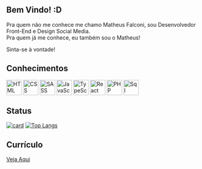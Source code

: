 ## Bem Vindo! :D

Pra quem não me conhece me chamo Matheus Falconi, sou Desenvolvedor Front-End e Design Social Media.</br>
Pra quem já me conhece, eu também sou o Matheus!

Sinta-se à vontade!

## Conhecimentos

<div style="display: inline_block">
  <img align="center" alt="HTML" width="40" src="https://cdn-icons-png.flaticon.com/512/174/174854.png">
  <img align="center" alt="CSS" width="40" src="https://cdn-icons-png.flaticon.com/512/732/732190.png">
  <img align="center" alt="SASS" width="40" src="https://cdn-icons-png.flaticon.com/512/5968/5968358.png">
  <img align="center" alt="JavaScript" width="40" src="https://cdn-icons-png.flaticon.com/512/5968/5968292.png">
  <img align="center" alt="TypeScript" width="40" src="https://cdn-icons-png.flaticon.com/512/5968/5968381.png">
  <img align="center" alt="React" width="40" src="https://cdn-icons-png.flaticon.com/512/760/760457.png">
  <img align="center" alt="PHP" width="40" src="https://cdn-icons-png.flaticon.com/512/919/919830.png">
  <img align="center" alt="Sql" width="40" src="https://cdn-icons-png.flaticon.com/512/2772/2772128.png">
</div>

## Status

[![card](https://github-readme-stats.vercel.app/api?username=matheuspfalconi&theme=default&show_icons=true)](https://github.com/anuraghazra/github-readme-stats)
[![Top Langs](https://github-readme-stats.vercel.app/api/top-langs/?username=matheuspfalconi&layout=compact)](https://github.com/anuraghazra/github-readme-stats)

## Currículo

<a href="https://drive.google.com/file/d/18A4xMIY8dqazOY0xlHUwvXUbughhDy8H/view?usp=share_link">Veja Aqui</a>
